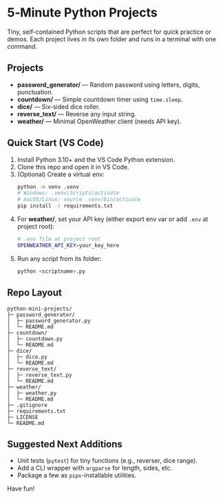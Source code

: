 # 5‑Minute Python Projects

Tiny, self-contained Python scripts that are perfect for quick practice or demos. Each project lives in its own folder and runs in a terminal with one command.

## Projects
- **password_generator/** — Random password using letters, digits, punctuation.
- **countdown/** — Simple countdown timer using `time.sleep`.
- **dice/** — Six-sided dice roller.
- **reverse_text/** — Reverse any input string.
- **weather/** — Minimal OpenWeather client (needs API key).

## Quick Start (VS Code)
1. Install Python 3.10+ and the VS Code Python extension.
2. Clone this repo and open it in VS Code.
3. (Optional) Create a virtual env:
   ```bash
   python -m venv .venv
   # Windows: .venv\Scripts\activate
   # macOS/Linux: source .venv/bin/activate
   pip install -r requirements.txt
   ```
4. For **weather/**, set your API key (either export env var or add `.env` at project root):
   ```bash
   # .env file at project root
   OPENWEATHER_API_KEY=your_key_here
   ```
5. Run any script from its folder:
   ```bash
   python <scriptname>.py
   ```

## Repo Layout
```
python-mini-projects/
├─ password_generator/
│  ├─ password_generator.py
│  └─ README.md
├─ countdown/
│  ├─ countdown.py
│  └─ README.md
├─ dice/
│  ├─ dice.py
│  └─ README.md
├─ reverse_text/
│  ├─ reverse_text.py
│  └─ README.md
├─ weather/
│  ├─ weather.py
│  └─ README.md
├─ .gitignore
├─ requirements.txt
├─ LICENSE
└─ README.md
```

## Suggested Next Additions
- Unit tests (`pytest`) for tiny functions (e.g., reverser, dice range).
- Add a CLI wrapper with `argparse` for length, sides, etc.
- Package a few as `pipx`-installable utilities.

Have fun!
